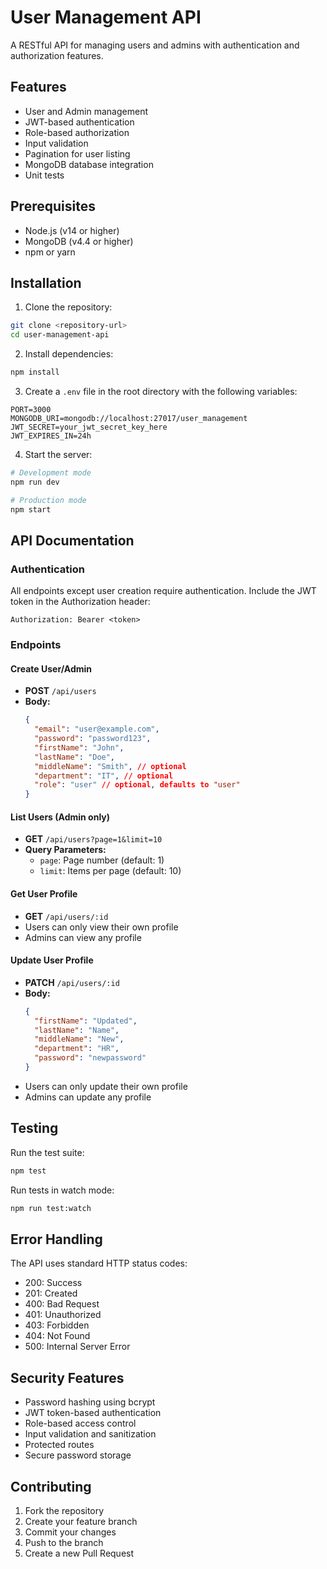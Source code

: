 # User Management API

A RESTful API for managing users and admins with authentication and authorization features.

## Features

- User and Admin management
- JWT-based authentication
- Role-based authorization
- Input validation
- Pagination for user listing
- MongoDB database integration
- Unit tests

## Prerequisites

- Node.js (v14 or higher)
- MongoDB (v4.4 or higher)
- npm or yarn

## Installation

1. Clone the repository:
```bash
git clone <repository-url>
cd user-management-api
```

2. Install dependencies:
```bash
npm install
```

3. Create a `.env` file in the root directory with the following variables:
```
PORT=3000
MONGODB_URI=mongodb://localhost:27017/user_management
JWT_SECRET=your_jwt_secret_key_here
JWT_EXPIRES_IN=24h
```

4. Start the server:
```bash
# Development mode
npm run dev

# Production mode
npm start
```

## API Documentation

### Authentication

All endpoints except user creation require authentication. Include the JWT token in the Authorization header:
```
Authorization: Bearer <token>
```

### Endpoints

#### Create User/Admin
- **POST** `/api/users`
- **Body:**
  ```json
  {
    "email": "user@example.com",
    "password": "password123",
    "firstName": "John",
    "lastName": "Doe",
    "middleName": "Smith", // optional
    "department": "IT", // optional
    "role": "user" // optional, defaults to "user"
  }
  ```

#### List Users (Admin only)
- **GET** `/api/users?page=1&limit=10`
- **Query Parameters:**
  - `page`: Page number (default: 1)
  - `limit`: Items per page (default: 10)

#### Get User Profile
- **GET** `/api/users/:id`
- Users can only view their own profile
- Admins can view any profile

#### Update User Profile
- **PATCH** `/api/users/:id`
- **Body:**
  ```json
  {
    "firstName": "Updated",
    "lastName": "Name",
    "middleName": "New",
    "department": "HR",
    "password": "newpassword"
  }
  ```
- Users can only update their own profile
- Admins can update any profile

## Testing

Run the test suite:
```bash
npm test
```

Run tests in watch mode:
```bash
npm run test:watch
```

## Error Handling

The API uses standard HTTP status codes:
- 200: Success
- 201: Created
- 400: Bad Request
- 401: Unauthorized
- 403: Forbidden
- 404: Not Found
- 500: Internal Server Error

## Security Features

- Password hashing using bcrypt
- JWT token-based authentication
- Role-based access control
- Input validation and sanitization
- Protected routes
- Secure password storage

## Contributing

1. Fork the repository
2. Create your feature branch
3. Commit your changes
4. Push to the branch
5. Create a new Pull Request 